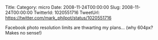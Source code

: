 Title: 
Category: micro
Date: 2008-11-24T00:00:00
Slug: 2008-11-24T00:00:00
TwitterId: 1020551716
TweetUrl: https://twitter.com/mark_philpot/status/1020551716

Facebook photo resolution limits are thwarting my plans... (why 604px? Makes no sense!)